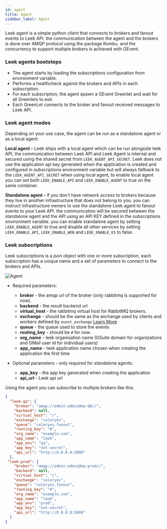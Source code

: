 ```yaml
---
id: agent
title: Agent
sidebar_label: Agent
---
```


Leek agent is a simple python client that connects to brokers and fanout events to Leek API. the communication between 
the agent and the brokers is done over AMQP protocol using the package Kombu. and the concurrency to support multiple 
brokers is achieved with GEvent.

### Leek agents bootsteps

- The agent starts by loading the subscriptions configuration from environment variable.
- Performs a healthcheck against the brokers and APIs in each subscription.
- For each subscription, the agent spawn a GEvent Greenlet and wait for all Greenlets to exit.
- Each GreenLet connects to the broker and fanout received messages to Leek API.

### Leek agent modes

Depending on your use case, the agent can be run as a standalone agent or as a local agent:

**Local agent -** Leek ships with a local agent which can be run alongside leek API, the communication between Leek API 
and Leek Agent is internal and secured using the shared secret from `LEEK_AGENT_API_SECRET`. Leek does not use the 
application api key generated when the application is created and configured in subscriptions environment variable but 
will always fallback to the `LEEK_AGENT_API_SECRET` when using local agent, to enable local agent you can set both 
`LEEK_ENABLE_API` and `LEEK_ENABLE_AGENT` to true on the same container.

**Standalone agent -** if you don't have network access to brokers because they live in another infrastructure that does 
not belong to you. you can instruct infrastructure owners to use the standalone Leek agent to fanout events to your Leek 
API. the communication will be secured between the standalone agent and the API using an API KEY defined in the 
subscriptions environment variable. you can enable standalone agent by setting `LEEK_ENABLE_AGENT` to true and disable 
all other services by setting `LEEK_ENABLE_API`, `LEEK_ENABLE_WEB` and `LEEK_ENABLE_ES` to false.

### Leek subscriptions

Leek subscriptions is a json object with one or more subscription, each subscription has a unique name and a set of 
parameters to connect to the brokers and APIs.

![Agent](/img/docs/agent.png)

- Required parameters:
    - **broker** - the amqp url of the broker (only rabbitmq is supported for now).
    - **backend** - the result backend url
    - **virtual_host** - the rabbitmq virtual host for RabbitMQ brokers.
    - **exchange** - should be the same as the exchange used by clients and workers defined by `event_exchange`  [Learn More](https://docs.celeryproject.org/en/stable/userguide/configuration.html#event-exchange)
    - **queue** - the queue used to store the events
    - **routing_key** - should be `#` for now.
    - **org_name** - leek organisation name (GSuite domain for organizations and GMail user id for individual users)
    - **app_name** - leek application name chosen when creating the application the first time

- Optional parameters - only required for standalone agents:
    - **app_key** - the app key generated when creating the application
    - **api_url** - Leek api url

Using the agent you can subscribe to multiple brokers like this:

```json
{
  "leek-qa": {
    "broker": "amqp://admin:admin@mq-QA//",
    "backend": null,
    "virtual_host": "/",
    "exchange": "celeryev",
    "queue": "celeryev.fanout",
    "routing_key": "#",
    "org_name": "example.com",
    "app_name": "leek",
    "app_env": "qa",
    "app_key": "not-secret",
    "api_url": "http://0.0.0.0:5000"
  },
 "leek-prod": {
    "broker": "amqp://admin:admin@mq-prod//",
    "backend": null,
    "virtual_host": "/",
    "exchange": "celeryev",
    "queue": "celeryev.fanout",
    "routing_key": "#",
    "org_name": "example.com",
    "app_name": "leek",
    "app_env": "prod",
    "app_key": "not-secret",
    "api_url": "http://0.0.0.0:5000"
  }
}
```